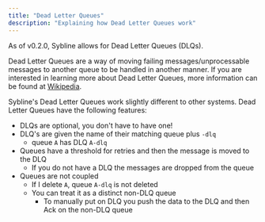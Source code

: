 ```yaml
---
title: "Dead Letter Queues"
description: "Explaining how Dead Letter Queues work"
---
```


As of v0.2.0, Sybline allows for Dead Letter Queues (DLQs). 

Dead Letter Queues are a way of moving failing messages/unprocessable messages to another queue to be handled in another manner. If you are interested in learning more about Dead Letter Queues, more information can be found at [Wikipedia](https://en.wikipedia.org/wiki/Dead_letter_queue). 

Sybline's Dead Letter Queues work slightly different to other systems. Dead Letter Queues have the following features:

* DLQs are optional, you don't have to have one!
* DLQ's are given the name of their matching queue plus `-dlq`
  * queue `A` has DLQ `A-dlq`
* Queues have a threshold for retries and then the message is moved to the DLQ
  * If you do not have a DLQ the messages are dropped from the queue
* Queues are not coupled
  * If I delete `A`, queue `A-dlq` is not deleted
  * You can treat it as a distinct non-DLQ queue
    * To manually put on DLQ you push the data to the DLQ and then  Ack on the non-DLQ queue